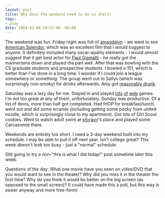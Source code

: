 ```yaml
--- 
layout: post
title: Why does the weekend need to be so short?
tags: 
- play
date: 2004-03-08 10:52:00 -06:00
---
```

The weekend was fun.  Friday night was full of <a href="http://amagdalyn.livejournal.com">amagdalyn</a> - we went to see <a href="http://www.imdb.com/title/tt0305206/">American Splendor</a>, which was an excellent film that I would suggest to anyone.  It definitely included many oscar-quality elements - I would almost suggest that it get best actor for <a href="http://www.imdb.com/name/nm0316079/">Paul Giamatti</a> - he really got the mannerisms down and played the part well.   After that was bowling with the CS graduate students and prospective students.  I bowled a 151, which is better than I've done in a long time.  I wonder if I could join a league somewhere or something.  The group went out to Sallys (which was surprisingly non-smoky) for drinks afterwards.  Amy got <a href="http://www.livejournal.com/users/amagdalyn/108556.html">reasonably drunk</a>.

Saturday was a lazy day for me.  Stayed in and played <a href="http://games.yahoo.com/">lots</a> <a href="http://zone.com">of</a> <a href="http://www.gamesville.com/">web</a> games.  I'm not too great at any of them, unfortunately. Sunday was productive.  Of a list of items, more than half got completed.  Had IHOP for breakfast/lunch, went out and did some errands (including getting some pocky from united noodle, which is surprisingly close to my apartment).  Got lots of Girl Scout cookies.  Went to watch adult swim at <a href="http://silvrayn.livejournal.com">silvrayn</a>'s place and played some Carcasonne there.

Weekends are entirely too short.  I need a 3-day weekend built into my schedule.  I may be able to pull it off next year.  Isn't college great?  This week doesn't look too busy - just a "normal" schedule.

Still going to try a non-"this is what I did today!" post sometime later this week.

Questions of the day:  What one movie have you seen on video/DVD that you would want to see in the theater?  Why did you miss it in the theater the first time?  Why do you think it would be better on the big screen (as opposed to the small screen)? (I could have made this a poll, but this way is easier anyway and more free-form)
